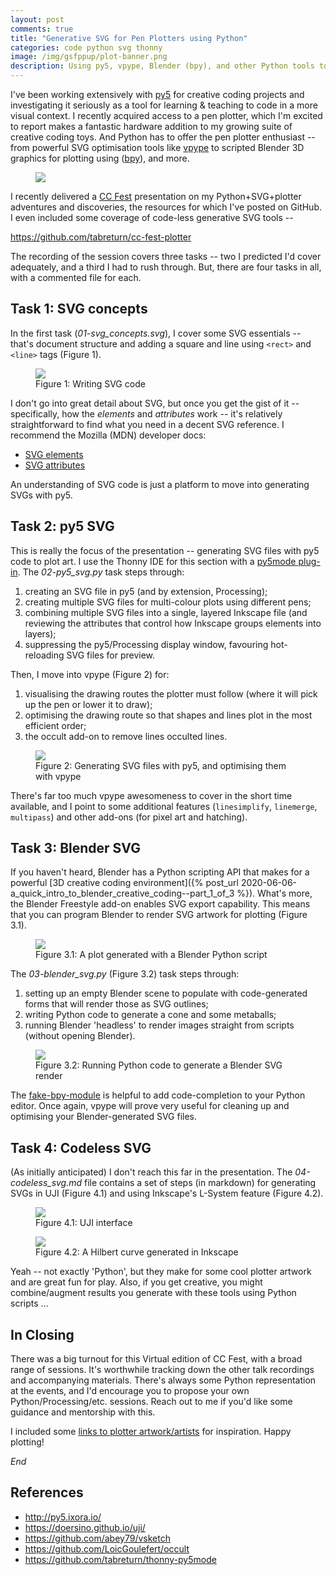 ```yaml
---
layout: post
comments: true
title: "Generative SVG for Pen Plotters using Python"
categories: code python svg thonny
image: /img/gsfppup/plot-banner.png
description: Using py5, vpype, Blender (bpy), and other Python tools to generate plotter art.
---
```


I've been working extensively with [py5](http://py5.ixora.io/) for creative coding projects and investigating it seriously as a tool for learning & teaching to code in a more visual context. I recently acquired access to a pen plotter, which I'm excited to report makes a fantastic hardware addition to my growing suite of creative coding toys. And Python has to offer the pen plotter enthusiast -- from powerful SVG optimisation tools like [vpype](https://github.com/abey79/vpype) to scripted Blender 3D graphics for plotting using ([bpy](https://docs.blender.org/manual/en/latest/advanced/scripting/index.html)), and more.

<figure>
<img src="{{ site.url }}/img/gsfppup/plot-banner.png" class="fullwidth" />
</figure>

I recently delivered a [CC Fest](https://ccfest.rocks/) presentation on my Python+SVG+plotter adventures and discoveries, the resources for which I've posted on GitHub. I even included some coverage of code-less generative SVG tools --

https://github.com/tabreturn/cc-fest-plotter

The recording of the session covers three tasks -- two I predicted I'd cover adequately, and a third I had to rush through. But, there are four tasks in all, with a commented file for each.


## Task 1: SVG concepts

In the first task (*01-svg_concepts.svg*), I cover some SVG essentials -- that's document structure and adding a square and line using `<rect>` and `<line>` tags (Figure 1).

<figure>
<img src="{{ site.url }}/img/gsfppup/task-1-svg.png" class="fullwidth" />
<figcaption>Figure 1: Writing SVG code</figcaption>
</figure>

I don't go into great detail about SVG, but once you get the gist of it -- specifically, how the *elements* and *attributes* work -- it's relatively straightforward to find what you need in a decent SVG reference. I recommend the Mozilla (MDN) developer docs:

* [SVG elements](https://developer.mozilla.org/docs/Web/SVG/Element#svg_elements_by_category)
* [SVG attributes](https://developer.mozilla.org/docs/Web/SVG/Attribute#svg_attributes_by_category)

An understanding of SVG code is just a platform to move into generating SVGs with py5.


## Task 2: py5 SVG

This is really the focus of the presentation -- generating SVG files with py5 code to plot art. I use the Thonny IDE for this section with a [py5mode plug-in](https://pypi.org/project/thonny-py5mode/). The *02-py5_svg.py* task steps through:

1. creating an SVG file in py5 (and by extension, Processing);
2. creating multiple SVG files for multi-colour plots using different pens;
3. combining multiple SVG files into a single, layered Inkscape file (and reviewing the attributes that control how Inkscape groups elements into layers);
4. suppressing the py5/Processing display window, favouring hot-reloading SVG files for preview.

Then, I move into vpype (Figure 2) for:

1. visualising the drawing routes the plotter must follow (where it will pick up the pen or lower it to draw);
2. optimising the drawing route so that shapes and lines plot in the most efficient order;
3. the occult add-on to remove lines occulted lines.

<figure>
<img src="{{ site.url }}/img/gsfppup/task-2-py5.png" class="fullwidth" />
<figcaption>Figure 2: Generating SVG files with py5, and optimising them with vpype</figcaption>
</figure>

There's far too much vpype awesomeness to cover in the short time available, and I point to some additional features (`linesimplify`, `linemerge`, `multipass`) and other add-ons (for pixel art and hatching).


## Task 3: Blender SVG

If you haven't heard, Blender has a Python scripting API that makes for a powerful [3D creative coding environment]({% post_url 2020-06-06-a_quick_intro_to_blender_creative_coding--part_1_of_3 %}). What's more, the Blender Freestyle add-on enables SVG export capability. This means that you can program Blender to render SVG artwork for plotting (Figure 3.1).

<figure>
<img src="{{ site.url }}/img/gsfppup/plot-blender.png" class="fullwidth" />
<figcaption>Figure 3.1: A plot generated with a Blender Python script</figcaption>
</figure>

The *03-blender_svg.py* (Figure 3.2) task steps through:

1. setting up an empty Blender scene to populate with code-generated forms that will render those as SVG outlines;
2. writing Python code to generate a cone and some metaballs;
3. running Blender 'headless' to render images straight from scripts (without opening Blender).

<figure>
<img src="{{ site.url }}/img/gsfppup/task-3-bpy.png" class="fullwidth" />
<figcaption>Figure 3.2: Running Python code to generate a Blender SVG render</figcaption>
</figure>

The [fake-bpy-module](https://pypi.org/project/fake-bpy-module-2.90/) is helpful to add code-completion to your Python editor. Once again, vpype will prove very useful for cleaning up and optimising your Blender-generated SVG files.


## Task 4: Codeless SVG

(As initially anticipated) I don't reach this far in the presentation. The *04-codeless_svg.md* file contains a set of steps (in markdown) for generating SVGs in UJI (Figure 4.1) and using Inkscape's L-System feature (Figure 4.2).

<figure>
<img src="{{ site.url }}/img/gsfppup/task-4-uji.png" class="fullwidth" />
<figcaption>Figure 4.1: UJI interface</figcaption>
</figure>

<figure>
<img src="{{ site.url }}/img/gsfppup/task-4-inkscape.png" class="fullwidth" />
<figcaption>Figure 4.2: A Hilbert curve generated in Inkscape</figcaption>
</figure>

Yeah -- not exactly 'Python', but they make for some cool plotter artwork and are great fun for play. Also, if you get creative, you might combine/augment results you generate with these tools using Python scripts ...


## In Closing

There was a big turnout for this Virtual edition of CC Fest, with a broad range of sessions. It's worthwhile tracking down the other talk recordings and accompanying materials. There's always some Python representation at the events, and I'd encourage you to propose your own Python/Processing/etc. sessions. Reach out to me if you'd like some guidance and mentorship with this.

I included some [links to plotter artwork/artists](https://github.com/tabreturn/cc-fest-plotter#inspiration) for inspiration. Happy plotting!

*End*


## References

* http://py5.ixora.io/
* https://doersino.github.io/uji/
* https://github.com/abey79/vsketch
* https://github.com/LoicGoulefert/occult
* https://github.com/tabreturn/thonny-py5mode
